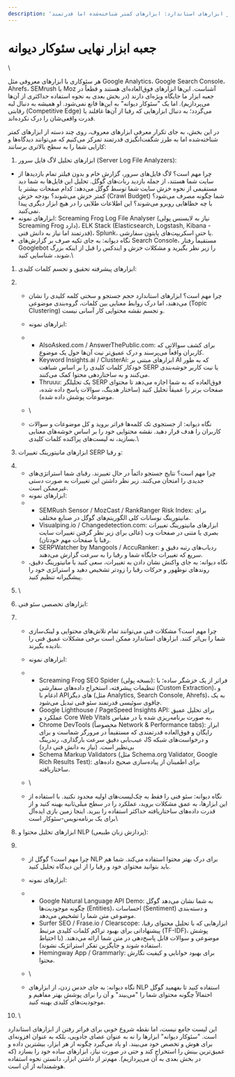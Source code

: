 ```yaml
---
description: 'فراتر از ابزارهای استاندارد: ابزارهای کمتر شناخته‌شده اما قدرتمند'
---
```


# جعبه ابزار نهایی سئوکار دیوانه

&#x20;\




هر سئوکاری با ابزارهای معروفی مثل Google Analytics، Google Search Console، Ahrefs، SEMrush یا Moz آشناست. این‌ها ابزارهای فوق‌العاده‌ای هستند و قطعاً در جعبه ابزار ما جایگاه ویژه‌ای دارند (در بخش بعدی به نحوه استفاده حداکثری از آن‌ها می‌پردازیم). اما یک "سئوکار دیوانه" به این‌ها قانع نمی‌شود. او همیشه به دنبال لبه رقابتی (Competitive Edge) می‌گردد؛ به دنبال ابزارهایی که رقبا از آن‌ها غافلند یا قدرت واقعی‌شان را درک نکرده‌اند.

در این بخش، به جای تکرار معرفی ابزارهای معروف، روی چند دسته از ابزارهای کمتر شناخته‌شده اما به طرز شگفت‌انگیزی قدرتمند تمرکز می‌کنیم که می‌توانند دیدگاه‌ها و کارایی شما را به سطح بالاتری برسانند:

1. ابزارهای تحلیل لاگ فایل سرور (Server Log File Analyzers):

* چرا مهم است؟ لاگ فایل‌های سرور، گزارش خام و بدون فیلتر تمام بازدیدها از سایت شما هستند، از جمله بازدید ربات‌های گوگل. تحلیل این فایل‌ها به شما دید مستقیمی از نحوه خزش سایت شما توسط گوگل می‌دهد: کدام صفحات بیشتر یا کمتر خزش می‌شوند؟ بودجه خزش (Crawl Budget) شما چگونه مصرف می‌شود؟ با چه خطاهایی روبرو می‌شوند؟ این اطلاعات طلایی را در هیچ ابزار دیگری پیدا نمی‌کنید.
* ابزارهای نمونه: Screaming Frog Log File Analyser (نیاز به لایسنس پولی Screaming Frog دارد)، ELK Stack (Elasticsearch, Logstash, Kibana - قدرتمند اما نیاز به دانش فنی)، Splunk، یا حتی اسکریپت‌های پایتون سفارشی.
* نگاه دیوانه: به جای تکیه صرف بر گزارش‌های Search Console، مستقیماً رفتار Googlebot را زیر نظر بگیرید و مشکلات خزش و ایندکس را قبل از اینکه بزرگ شوند، شناسایی کنید.\


1. ابزارهای پیشرفته تحقیق و تجسم کلمات کلیدی:
2.
   * چرا مهم است؟ ابزارهای استاندارد حجم جستجو و سختی کلمه کلیدی را نشان می‌دهند، اما درک روابط معنایی بین کلمات، گروه‌بندی موضوعی (Topic Clustering) و تجسم نقشه محتوایی کار آسانی نیست.
   * ابزارهای نمونه:
   *
     * AlsoAsked.com / AnswerThePublic.com: برای کشف سوالاتی که کاربران واقعاً می‌پرسند و درک عمیق‌تر نیت آن‌ها حول یک موضوع.
     * Keyword Insights.ai / ClusterAi: ابزارهای مبتنی بر AI که به طور خودکار کلمات کلیدی را بر اساس شباهت SERP یا نیت کاربر خوشه‌بندی می‌کنند و به ساختاردهی محتوا کمک می‌کنند.
     * Thruuu: یک تحلیلگر SERP فوق‌العاده که به شما اجازه می‌دهد تا محتوای صفحات برتر را عمیقاً تحلیل کنید (ساختار هدینگ، سوالات پاسخ داده شده، موضوعات پوشش داده شده).
   * \

   * نگاه دیوانه: از جستجوی تک کلمه‌ها فراتر بروید و کل موضوعات و سوالات کاربران را هدف قرار دهید. نقشه محتوایی خود را بر اساس خوشه‌های معنایی بسازید، نه لیست‌های پراکنده کلمات کلیدی.\

3. ابزارهای مانیتورینگ تغییرات SERP و رقبا:
4.
   * چرا مهم است؟ نتایج جستجو دائماً در حال تغییرند. رقبای شما استراتژی‌های جدیدی را امتحان می‌کنند. زیر نظر داشتن این تغییرات به صورت دستی غیرممکن است.
   * ابزارهای نمونه:
   *
     * SEMRush Sensor / MozCast / RankRanger Risk Index: برای مانیتورینگ نوسانات کلی الگوریتم‌های گوگل در صنایع مختلف.
     * Visualping.io / Changedetection.com: ابزارهای مانیتورینگ تغییرات بصری یا متنی در صفحات وب (عالی برای زیر نظر گرفتن تغییرات سایت رقبا یا صفحات مهم خودتان).
     * SERPWatcher by Mangools / AccuRanker: ردیاب‌های رتبه دقیق و سریع که تغییرات جایگاه شما و رقبا را به سرعت گزارش می‌دهند.
   * نگاه دیوانه: به جای واکنش نشان دادن به تغییرات، سعی کنید با مانیتورینگ دقیق، روندهای نوظهور و حرکات رقبا را زودتر تشخیص دهید و استراتژی خود را پیشگیرانه تنظیم کنید.
5. \

6. ابزارهای تخصصی سئو فنی:
7.
   * چرا مهم است؟ مشکلات فنی می‌توانند تمام تلاش‌های محتوایی و لینک‌سازی شما را بی‌اثر کنند. ابزارهای استاندارد ممکن است برخی مشکلات عمیق فنی را نادیده بگیرند.
   * ابزارهای نمونه:
   *
     * Screaming Frog SEO Spider (نسخه پولی): فراتر از یک خزشگر ساده؛ با تنظیمات پیشرفته، استخراج داده‌های سفارشی (Custom Extraction)، و ادغام با APIهای دیگر (مثل Analytics, Search Console, Ahrefs)، به یک چاقوی سوئیسی قدرتمند سئو فنی تبدیل می‌شود.
     * Google Lighthouse / PageSpeed Insights API: برای تحلیل عمیق عملکرد و Core Web Vitals به صورت برنامه‌ریزی شده یا در مقیاس.
     * Chrome DevTools (مخصوصاً Network & Performance tabs): ابزار رایگان و فوق‌العاده قدرتمندی که مستقیماً در مرورگر شماست و برای عیب‌یابی دقیق سرعت بارگذاری، رندرینگ JS و درخواست‌های شبکه بی‌نظیر است. (نیاز به دانش فنی دارد)
     * Schema Markup Validators (مثل Schema.org Validator, Google Rich Results Test): برای اطمینان از پیاده‌سازی صحیح داده‌های ساختاریافته.
   * \

   * نگاه دیوانه: سئو فنی را فقط به چک‌لیست‌های اولیه محدود نکنید. با استفاده از این ابزارها، به عمق مشکلات بروید، عملکرد را در سطح میلی‌ثانیه بهینه کنید و از قدرت داده‌های ساختاریافته حداکثر استفاده را ببرید. اینجا زمین بازی ایده‌آل برای یک برنامه‌نویس-سئوکار است\

8. ابزارهای تحلیل محتوا و NLP (پردازش زبان طبیعی):
9.
   * چرا مهم است؟ گوگل از NLP برای درک بهتر محتوا استفاده می‌کند. شما هم باید بتوانید محتوای خود و رقبا را از این دیدگاه تحلیل کنید.
   * ابزارهای نمونه:
   *
     * Google Natural Language API Demo: به شما نشان می‌دهد گوگل چگونه موجودیت‌ها (Entities)، احساسات (Sentiment) و دسته‌بندی موضوعی متن شما را تشخیص می‌دهد.
     * Surfer SEO / Frase.io / Clearscope: ابزارهایی که با تحلیل محتوای رقبا، پیشنهاداتی برای بهبود تراکم کلمات کلیدی مرتبط (TF-IDF)، پوشش موضوعی و سوالات قابل پاسخ‌دهی در متن شما ارائه می‌دهند. (با احتیاط استفاده شوند و جایگزین تفکر استراتژیک نشوند).
     * Hemingway App / Grammarly: برای بهبود خوانایی و کیفیت نگارش محتوا.
   * \

   * نگاه دیوانه: به جای حدس زدن، از ابزارهای NLP استفاده کنید تا بفهمید گوگل احتمالاً چگونه محتوای شما را "می‌بیند" و آن را برای پوشش بهتر مفاهیم و موجودیت‌های کلیدی بهینه کنید.
10. \


این لیست جامع نیست، اما نقطه شروع خوبی برای فراتر رفتن از ابزارهای استاندارد است. "سئوکار دیوانه" ابزارها را نه به عنوان عصای جادویی، بلکه به عنوان افزونه‌ای برای هوش و تخصص خود می‌بیند. او یاد می‌گیرد چگونه از هر ابزار، بیشترین داده و عمیق‌ترین بینش را استخراج کند و حتی در صورت نیاز، ابزارهای ساده خود را بسازد (که در بخش بعدی به آن می‌پردازیم). مهم‌تر از داشتن ابزار، دانستن نحوه استفاده هوشمندانه از آن است.
